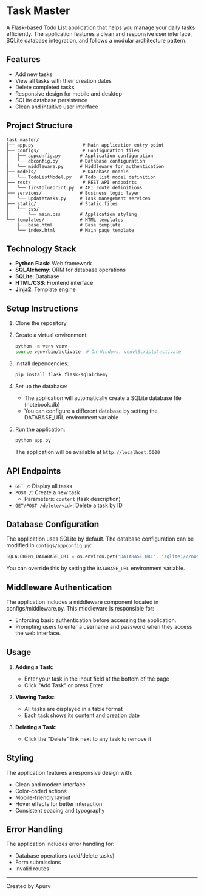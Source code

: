 # Task Master

A Flask-based Todo List application that helps you manage your daily tasks efficiently. The application features a clean and responsive user interface, SQLite database integration, and follows a modular architecture pattern.

## Features

- Add new tasks
- View all tasks with their creation dates
- Delete completed tasks
- Responsive design for mobile and desktop
- SQLite database persistence
- Clean and intuitive user interface

## Project Structure

```
task master/
├── app.py                  # Main application entry point
├── configs/                # Configuration files
│   ├── appconfig.py       # Application configuration
│   └── dbconfig.py        # Database configuration
|   └── middleware.py      # Middleware for authentication
├── models/                 # Database models
│   └── TodoListModel.py   # Todo list model definition
├── rest/                   # REST API endpoints
│   └── firstblueprint.py  # API route definitions
├── services/              # Business logic layer
│   └── updatetasks.py     # Task management services
├── static/                # Static files
│   └── css/
│       └── main.css       # Application styling
└── templates/             # HTML templates
    ├── base.html          # Base template
    └── index.html         # Main page template
```

## Technology Stack

- **Python Flask**: Web framework
- **SQLAlchemy**: ORM for database operations
- **SQLite**: Database
- **HTML/CSS**: Frontend interface
- **Jinja2**: Template engine

## Setup Instructions

1. Clone the repository
2. Create a virtual environment:
   ```bash
   python -m venv venv
   source venv/bin/activate  # On Windows: venv\Scripts\activate
   ```
3. Install dependencies:
   ```bash
   pip install flask flask-sqlalchemy
   ```
4. Set up the database:
   - The application will automatically create a SQLite database file (notebook.db)
   - You can configure a different database by setting the DATABASE_URL environment variable

5. Run the application:
   ```bash
   python app.py
   ```
   The application will be available at `http://localhost:5000`

## API Endpoints

- `GET /`: Display all tasks
- `POST /`: Create a new task
  - Parameters: `content` (task description)
- `GET/POST /delete/<id>`: Delete a task by ID

## Database Configuration

The application uses SQLite by default. The database configuration can be modified in `configs/appconfig.py`:

```python
SQLALCHEMY_DATABASE_URI = os.environ.get('DATABASE_URL', 'sqlite:///notebook.db')
```

You can override this by setting the `DATABASE_URL` environment variable.

## Middleware Authentication

The application includes a middleware component located in configs/middleware.py. This middleware is responsible for:

- Enforcing basic authentication before accessing the application.
- Prompting users to enter a username and password when they access the web interface.

## Usage

1. **Adding a Task**:
   - Enter your task in the input field at the bottom of the page
   - Click "Add Task" or press Enter

2. **Viewing Tasks**:
   - All tasks are displayed in a table format
   - Each task shows its content and creation date

3. **Deleting a Task**:
   - Click the "Delete" link next to any task to remove it

## Styling

The application features a responsive design with:
- Clean and modern interface
- Color-coded actions
- Mobile-friendly layout
- Hover effects for better interaction
- Consistent spacing and typography

## Error Handling

The application includes error handling for:
- Database operations (add/delete tasks)
- Form submissions
- Invalid routes

---

Created by Apurv
